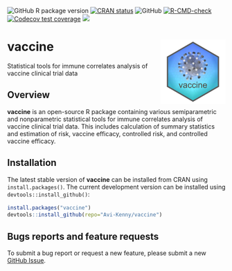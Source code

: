 <!-- badges: start -->
  ![GitHub R package version](https://img.shields.io/github/r-package/v/Avi-Kenny/vaccine)
  [![CRAN status](https://www.r-pkg.org/badges/version/vaccine)](https://CRAN.R-project.org/package=vaccine)
  ![GitHub](https://img.shields.io/github/license/Avi-Kenny/vaccine)
  [![R-CMD-check](https://github.com/Avi-Kenny/vaccine/actions/workflows/R-CMD-check.yml/badge.svg)](https://github.com/Avi-Kenny/vaccine/actions/workflows/R-CMD-check.yml)
  [![Codecov test coverage](https://codecov.io/gh/Avi-Kenny/vaccine/branch/master/graph/badge.svg)](https://app.codecov.io/gh/Avi-Kenny/vaccine?branch=master)
  [![](https://cranlogs.r-pkg.org/badges/vaccine)](https://CRAN.R-project.org/package=vaccine)
<!-- badges: end -->


# vaccine <img src='man/figures/logo.png' align="right" height="150" />

Statistical tools for immune correlates analysis of vaccine clinical trial data

## Overview

**vaccine** is an open-source R package containing various semiparametric and nonparametric statistical tools for immune correlates analysis of vaccine clinical trial data. This includes calculation of summary statistics and estimation of risk, vaccine efficacy, controlled risk, and controlled vaccine efficacy.

## Installation

The latest stable version of **vaccine** can be installed from CRAN using `install.packages()`. The current development version can be installed using `devtools::install_github()`:

```R
install.packages("vaccine")
devtools::install_github(repo="Avi-Kenny/vaccine")
```

<!--## Documentation

The full package documentation can be found at [https://avi-kenny.github.io/SimEngine/](https://avi-kenny.github.io/SimEngine/). All of the CRAN documentation (i.e. the function reference and vignettes) can also be found here.-->

## Bugs reports and feature requests

To submit a bug report or request a new feature, please submit a new [GitHub Issue](https://github.com/Avi-Kenny/vaccine/issues).
